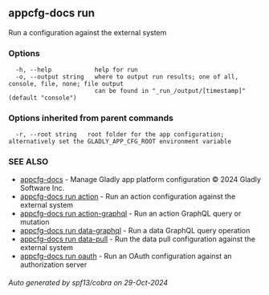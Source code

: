 ## appcfg-docs run

Run a configuration against the external system

### Options

```
  -h, --help            help for run
  -o, --output string   where to output run results; one of all, console, file, none; file output
                        can be found in "_run_/output/[timestamp]" (default "console")
```

### Options inherited from parent commands

```
  -r, --root string   root folder for the app configuration; alternatively set the GLADLY_APP_CFG_ROOT environment variable
```

### SEE ALSO

* [appcfg-docs](appcfg-docs.md)	 - Manage Gladly app platform configuration © 2024 Gladly Software Inc.
* [appcfg-docs run action](appcfg-docs_run_action.md)	 - Run an action configuration against the external system
* [appcfg-docs run action-graphql](appcfg-docs_run_action-graphql.md)	 - Run an action GraphQL query or mutation
* [appcfg-docs run data-graphql](appcfg-docs_run_data-graphql.md)	 - Run a data GraphQL query operation
* [appcfg-docs run data-pull](appcfg-docs_run_data-pull.md)	 - Run the data pull configuration against the external system
* [appcfg-docs run oauth](appcfg-docs_run_oauth.md)	 - Run an OAuth configuration against an authorization server

###### Auto generated by spf13/cobra on 29-Oct-2024

